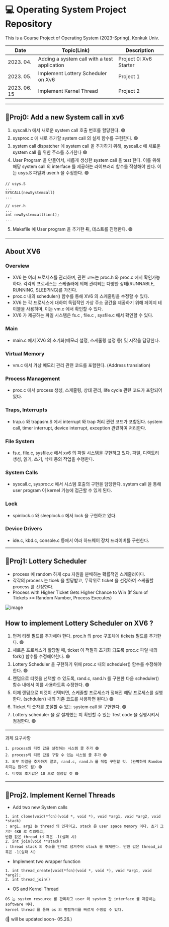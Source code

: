 # 💻 Operating System Project Repository

This is a Course Project of Operating System (2023-Spring), Konkuk Univ.

|Date|Topic(Link)|Description|
|------|---|---|
|2023. 04. |Adding a system call with a test application|Project 0: Xv6 Starter|
|2023. 05. |Implement Lottery Scheduler on Xv6|Project 1|
|2023. 06. 15|Implement Kernel Thread|Project 2|

---
## 📝Proj0: Add a new System call in xv6
1. syscall.h 에서 새로운 system call 호출 번호를 할당한다. 🟢
2. sysproc.c 에 새로 추가할 system call 의 실제 함수를 구현한다. 🟢
3. system call dispatcher 에 system call 을 추가하기 위해, syscall.c 에 새로운 system call 을 위한 주소를 추가한다 🟢
4. User Program 을 만들어서, 새롭게 생성한 system call 을 test 한다. 이를 위해 해당 system call 의 interface 를 제공하는 라이브러리 함수를 작성해야 한다. 이는 usys.S 파일과 user.h 을 수정한다. 🟢
```
// usys.S
...
SYSCALL(newSystemcall)
...
```

```
// user.h
...
int newSystemcall(innt);
...
```

5. Makefile 에 User program 을 추가한 뒤, 테스트를 진행한다. 🟢
---

## About XV6

### Overview
- XV6 는 여러 프로세스를 관리하며, 관련 코드는 proc.h 와 proc.c 에서 확인가능하다. 각각의 프로세스는 스케줄러에 의해 관리되는 다양한 상태(RUNNABLE, RUNNING, SLEEPING)를 가진다.
- proc.c 내의 scheduler() 함수를 통해 XV6 의 스케줄링을 수정할 수 있다.
- XV6 는 각 프로세스에 대하여 독립적인 가상 주소 공간을 제공하기 위해 페이지 테이블을 사용하며, 이는 vm.c 에서 확인할 수 있다.
- XV6 가 제공하는 파일 시스템은 fs.c , file.c , sysfile.c 에서 확인할 수 있다.

### Main
- main.c 에서 XV6 의 초기화(메모리 설정, 스케줄링 설정 등) 및 시작을 담당한다.

### Virtual Memory
- vm.c 에서 가상 메모리 관리 관련 코드를 포함한다. (Address translation)

### Process Management
- proc.c 에서 process 생성, 스케줄링, 상태 관리, life cycle 관련 코드가 포함되어있다.

### Traps, Interrupts
- trap.c 와 trapasm.S 에서 interrupt 와 trap 처리 관련 코드가 포함된다. system call, timer interrupt, device interrupt, exception 관련하여 처리한다.

### File System
- fs.c, file.c, sysfile.c 에서 xv6 의 파일 시스템을 구현하고 있다. 파일, 디렉토리 생성, 읽기, 쓰기, 삭제 등의 작업을 수행한다.

### System Calls
- syscall.c, sysproc.c 에서 시스템 호출의 구현을 담당한다. system call 을 통해 user program 이 kernel 기능에 접근할 수 있게 된다.

### Lock
- spinlock.c 와 sleeplock.c 에서 lock 을 구현하고 있다.

### Device Drivers
- ide.c, kbd.c, console.c 등에서 여러 하드웨어 장치 드라이버를 구현한다.

---

## 📝Proj1: Lottery Scheduler
- process 에 random 하게 cpu 자원을 분배하는 확률적인 스케줄러이다.
- 각각의 process 는 ticek 을 할당받고, 무작위로 ticket 을 선정하여 스케쥴할 process 를 선정한다.
- Process with Higher Ticket Gets Higher Chance to Win (If Sum of Tickets >= Random Number, Process Executes)

![image](https://github.com/versatile0010/Operating_System/assets/96612168/e86069e8-6823-4b9d-a28f-970af47d49e2)


## How to implement Lottery Scheduler on XV6 ?
1. 먼저 티켓 필드를 추가해야 한다. proc.h 의 proc 구조체에 tickets 필드를 추가한다. 🟢
2. 새로운 프로세스가 할당될 때, ticket 이 적절히 초기화 되도록 proc.c 파일 내의 fork() 함수를 수정해야한다. 🟢
3. Lottery Scheduler 을 구현하기 위해 proc.c 내의 scheduler() 함수를 수정해야한다. 🟢
4. 랜덤으로 티켓을 선택할 수 있도록, rand.c, rand.h 를 구현한 다음 scheduler() 함수 내에서 이를 사용하도록 수정한다. 🟢
5. 이제 랜덤으로 티켓이 선택되면, 스케줄할 프로세스가 정해진 해당 프로세스를 실행한다. (schduler() 내의 기존 코드를 사용하면 된다.) 🟢
6. Ticket 의 숫자를 조절할 수 있는 system call 을 구현한다. 🟢
7. Lottery scheduler 을 잘 설계했는 지 확인할 수 있는 Test code 을 실행시켜서 점검한다. 🟢

---

과제 요구사항
```
1. process의 티켓 값을 설정하는 시스템 콜 추가 🟢
2. process의 티켓 값을 구할 수 있는 시스템 콜 추가 🟢
3. 외부 파일을 추가하지 말고, rand.c, rand.h 를 직접 구현할 것. (완벽하게 Random 하지는 않아도 됨) 🟢
4. 티켓의 초기값은 10 으로 설정할 것 🟢
```
---

##  📝Proj2. Implement Kernel Threads
- Add two new System calls
```
1. int clone(void(*fcn)(void *, void *), void *arg1, void *arg2, void *stack)
: arg1, arg2 는 thread 의 인자이고, stack 은 user space memory 이다. 초기 크기는 4KB 로 정의하고,
반환 값은 thread_id 혹은 -1(실패 시)
2. int join(void **stack)
: thread stack 의 주소를 인자로 넘겨주어 stack 을 해제한다. 반환 값은 thread_id 혹은 -1(실패 시)
```

- Implement two wrapper function
```
1. int thread_create(void(*fcn)(void *, void *), void *arg1, void *arg2);
2. int thread_join()

```
- OS and Kernel Thread
```
OS 는 system resource 를 관리하고 user 와 system 간 interface 를 제공하는 software 이다.
kernel thread 를 통해 os 의 병렬처리를 빠르게 수행할 수 있다.
```


(🔨 will be updated soon- 05.26.)












